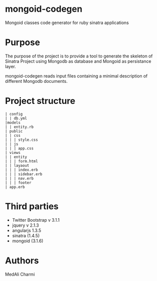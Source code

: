 # mongoid-codegen
Mongoid classes code generator for ruby sinatra applications

# Purpose
The purpose of the project is to provide a tool to generate the skeleton of Sinatra Project using Mongodb as database and Mongoid as persistance layer.

mongoid-codegen reads input files containing a minimal description of different Mongodb documents.


# Project structure
```
| config
| | db.yml
|models
| | entity.rb
| public
| | css
| | | style.css
| | js
| | | app.css
| views
| | entity
| | | form.html
| | layaout
| | | index.erb
| | | sidebar.erb
| | | nav.erb
| | | footer
| app.erb
```

# Third parties
* Twitter Bootstrap v 3.1.1
* jquery v 2.1.3
* angularjs 1.3.5
* sinatra (1.4.5)
* mongoid (3.1.6)

# Authors
MedAli Charmi
